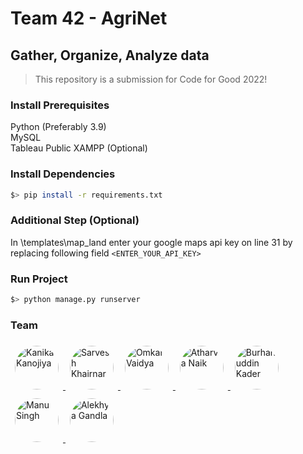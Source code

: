# Team 42 - AgriNet

## Gather, Organize, Analyze data

> This repository is a submission for Code for Good 2022!

### Install Prerequisites

Python (Preferably 3.9)    
MySQL    
Tableau Public
XAMPP (Optional)         

### Install Dependencies

```bash
$> pip install -r requirements.txt
```

### Additional Step (Optional)

In \templates\map_land enter your google maps api key on line 31 by replacing following field
`<ENTER_YOUR_API_KEY>`

### Run Project

```bash
$> python manage.py runserver
```

### Team

<a href="https://github.com/kanikakj">
  <img src="https://avatars.githubusercontent.com/u/77913500?v=4" alt="Kanika Kanojiya" title="Kanika Kaojiya" style="width:5em;height:5em;border-radius:3em;padding:0.5em;">
</a>

<a href="https://github.com/Sarwesh2003">
  <img src="https://avatars.githubusercontent.com/u/62764698?v=4" alt="Sarvesh Khairnar" title="Sarvesh Khairnar" style="width:5em;height:5em;border-radius:3em;padding:0.5em;">
</a>

<a href="https://github.com/omkarv94">
  <img src="https://avatars.githubusercontent.com/u/105559826?v=4" alt="Omkar Vaidya" title="Omkar Vaidya" style="width:5em;height:5em;border-radius:3em;padding:0.5em;">
</a>

<a href="https://github.com/atharvanaik14">
  <img src="https://avatars.githubusercontent.com/u/80380747?v=4" alt="Atharva Naik" title="Atharva Naik" style="width:5em;height:5em;border-radius:3em;padding:0.5em;">
</a>

<a href="https://github.com/burhanuddinkader">
  <img src="https://avatars.githubusercontent.com/u/79374939?v=4" alt="Burhanuddin Kader" title="Burhanuddin Kader" style="width:5em;height:5em;border-radius:3em;padding:0.5em;">
</a>

<a href="https://github.com/manusingh5oct">
  <img src="https://avatars.githubusercontent.com/u/77197808?v=4" alt="Manu Singh" title="Manu Singh" style="width:5em;height:5em;border-radius:3em;padding:0.5em;">
</a>

<a href="https://github.com/gandlaalekhya">
  <img src="https://avatars.githubusercontent.com/u/105557932?v=4" alt="Alekhya Gandla" title="Alekhya Gandla" style="width:5em;height:5em;border-radius:3em;padding:0.5em;">
</a>
